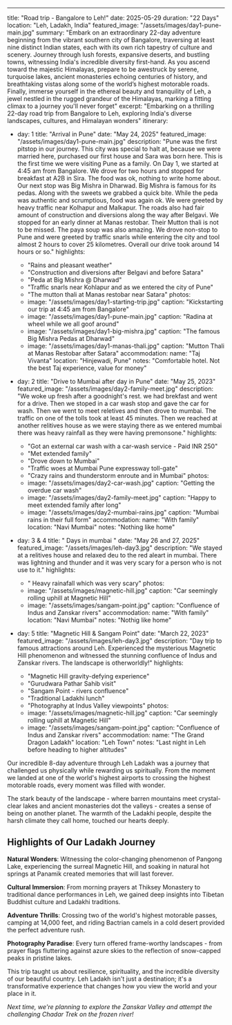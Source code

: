 ---
title: "Road trip - Bangalore to Leh!"
date: 2025-05-29
duration: "22 Days"
location: "Leh, Ladakh, India"
featured_image: "/assets/images/day1-pune-main.jpg"
summary: "Embark on an extraordinary 22-day adventure beginning from the vibrant southern city of Bangalore, traversing at least nine distinct Indian states, each with its own rich tapestry of culture and scenery. Journey through lush forests, expansive deserts, and bustling towns, witnessing India's incredible diversity first-hand. As you ascend toward the majestic Himalayas, prepare to be awestruck by serene, turquoise lakes, ancient monasteries echoing centuries of history, and breathtaking vistas along some of the world’s highest motorable roads. Finally, immerse yourself in the ethereal beauty and tranquility of Leh, a jewel nestled in the rugged grandeur of the Himalayas, marking a fitting climax to a journey you'll never forget"
excerpt: "Embarking on a thrilling 22-day road trip from Bangalore to Leh, exploring India's diverse landscapes, cultures, and Himalayan wonders"
itinerary:
  - day: 1
    title: "Arrival in Pune"
    date: "May 24, 2025"
    featured_image: "/assets/images/day1-pune-main.jpg"
    description: "Pune was the first pitstop in our journey. This city was special to halt at, because we were married here, purchased our first house and Sara was born here. This is the first time we were visiting Pune as a family. On Day 1, we started at 4:45 am from Bangalore. We drove for two hours and stopped for breakfast at A2B in Sira. The food was ok, nothing to write home about. Our next stop was Big Mishra in Dharwad. Big Mishra is famous for its pedas. Along with the sweets we grabbed a quick bite. While the peda was authentic and scrumptious, food was again ok. We were greeted by heavy traffic near Kolhapur and Malkapur. The roads also had fair amount of construction and diversions along the way after Belgavi. We stopped for an early dinner at Manas restobar. Their Mutton thali is not to be missed. The paya soup was also amazing. We drove non-stop to Pune and were greeted by traffic snarls while entering the city and tool almost 2 hours to cover 25 kilometres. Overall our drive took around 14 hours or so."
    highlights:
      - "Rains and pleasant weather"
      - "Construction and diversions after Belgavi and before Satara"
      - "Peda at Big Mishra @ Dharwad"
      - "Traffic snarls near Kohlapur and as we entered the city of Pune"
      - "The mutton thali at Manas restobar near Satara"
    photos:
      - image: "/assets/images/day1-starting-trip.jpg"
        caption: "Kickstarting our trip at 4:45 am from Bangalore"
      - image: "/assets/images/day1-pune-main.jpg"
        caption: "Radina at wheel while we all goof around"
      - image: "/assets/images/day1-big-mishra.jpg"
        caption: "The famous Big Mishra Pedas at Dharwad"
      - image: "/assets/images/day1-manas-thali.jpg"
        caption: "Mutton Thali at Manas Restobar after Satara"
    accommodation:
      name: "Taj Vivanta"
      location: "Hinjewadi, Pune"
      notes: "Comfortable hotel. Not the best Taj experience, value for money"

  - day: 2
    title: "Drive to Mumbai after day in Pune"
    date: "May 25, 2023"
    featured_image: "/assets/images/day2-family-meet.jpg"
    description: "We woke up fresh after a goodnight's rest. we had brekfast and went for a drive. Then we stoped in a car wash stop and gave the car for wash. Then we went to meet reletives and then drove to mumbai. The traffic on one of the tolls took at least 45 minutes. Then we reached at another relitives house as we were staying there as we entered mumbai there was heavy rainfall as they were having premonsone."
    highlights:
      - "Got an external car wash with a car-wash service - Paid INR 250"
      - "Met extended family"
      - "Drove down to Mumbai"
      - "Traffic woes at Mumbai Pune expressway toll-gate"
      - "Crazy rains and thunderstorm enroute and in Mumbai"
    photos:
      - image: "/assets/images/day2-car-wash.jpg"
        caption: "Getting the overdue car wash"
      - image: "/assets/images/day2-family-meet.jpg"
        caption: "Happy to meet extended family after long"
      - image: "/assets/images/day2-mumbai-rains.jpg"
        caption: "Mumbai rains in their full form"
    accommodation:
      name: "With family"
      location: "Navi Mumbai"
      notes: "Nothing like home"

  - day: 3 & 4
    title: "  Days in mumbai  "
    date: "May 26 and 27, 2025"
    featured_image: "/assets/images/leh-day3.jpg"
    description: "We stayed at a relitives house and relaxed deu to the red aleart in mumbai. There was lightning and thunder and it was very scary for a person who is not use to it."
    highlights:
      - " Heavy rainafall which was very scary"
    photos:
      - image: "/assets/images/magnetic-hill.jpg"
        caption: "Car seemingly rolling uphill at Magnetic Hill"
      - image: "/assets/images/sangam-point.jpg"
        caption: "Confluence of Indus and Zanskar rivers"
    accommodation:
      name: "With family"
      location: "Navi Mumbai"
      notes: "Nothig like home"

  - day: 5
    title: "Magnetic Hill & Sangam Point"
    date: "March 22, 2023"
    featured_image: "/assets/images/leh-day3.jpg"
    description: "Day trip to famous attractions around Leh. Experienced the mysterious Magnetic Hill phenomenon and witnessed the stunning confluence of Indus and Zanskar rivers. The landscape is otherworldly!"
    highlights:
      - "Magnetic Hill gravity-defying experience"
      - "Gurudwara Pathar Sahib visit"
      - "Sangam Point - rivers confluence"
      - "Traditional Ladakhi lunch"
      - "Photography at Indus Valley viewpoints"
    photos:
      - image: "/assets/images/magnetic-hill.jpg"
        caption: "Car seemingly rolling uphill at Magnetic Hill"
      - image: "/assets/images/sangam-point.jpg"
        caption: "Confluence of Indus and Zanskar rivers"
    accommodation:
      name: "The Grand Dragon Ladakh"
      location: "Leh Town"
      notes: "Last night in Leh before heading to higher altitudes"

Our incredible 8-day adventure through Leh Ladakh was a journey that challenged us physically while rewarding us spiritually. From the moment we landed at one of the world's highest airports to crossing the highest motorable roads, every moment was filled with wonder.

The stark beauty of the landscape - where barren mountains meet crystal-clear lakes and ancient monasteries dot the valleys - creates a sense of being on another planet. The warmth of the Ladakhi people, despite the harsh climate they call home, touched our hearts deeply.

## Highlights of Our Ladakh Journey

**Natural Wonders**: Witnessing the color-changing phenomenon of Pangong Lake, experiencing the surreal Magnetic Hill, and soaking in natural hot springs at Panamik created memories that will last forever.

**Cultural Immersion**: From morning prayers at Thiksey Monastery to traditional dance performances in Leh, we gained deep insights into Tibetan Buddhist culture and Ladakhi traditions.

**Adventure Thrills**: Crossing two of the world's highest motorable passes, camping at 14,000 feet, and riding Bactrian camels in a cold desert provided the perfect adventure rush.

**Photography Paradise**: Every turn offered frame-worthy landscapes - from prayer flags fluttering against azure skies to the reflection of snow-capped peaks in pristine lakes.

This trip taught us about resilience, spirituality, and the incredible diversity of our beautiful country. Leh Ladakh isn't just a destination; it's a transformative experience that changes how you view the world and your place in it.

*Next time, we're planning to explore the Zanskar Valley and attempt the challenging Chadar Trek on the frozen river!* 

